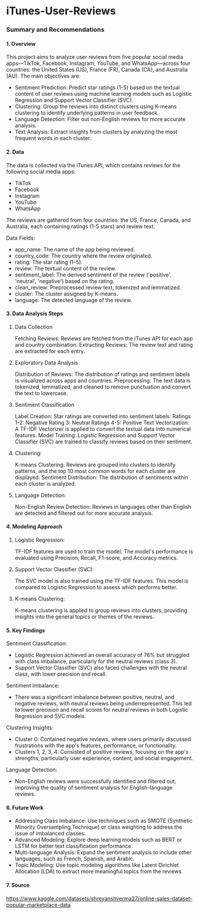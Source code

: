 # iTunes-User-Reviews

### Summary and Recommendations

#### 1. Overview

This project aims to analyze user reviews from five popular social media apps—TikTok, Facebook, Instagram, YouTube, and WhatsApp—across four countries: the United States (US), France (FR), Canada (CA), and Australia (AU). The main objectives are:

- Sentiment Prediction: Predict star ratings (1-5) based on the textual content of user reviews using machine learning models such as Logistic Regression and Support Vector Classifier (SVC).
- Clustering: Group the reviews into distinct clusters using K-means clustering to identify underlying patterns in user feedback.
- Language Detection: Filter out non-English reviews for more accurate analysis.
- Text Analysis: Extract insights from clusters by analyzing the most frequent words in each cluster.

#### 2. Data

The data is collected via the iTunes API, which contains reviews for the following social media apps:

- TikTok
- Facebook
- Instagram
- YouTube
- WhatsApp

The reviews are gathered from four countries: the US, France, Canada, and Australia, each containing ratings (1-5 stars) and review text.

Data Fields:

- app_name: The name of the app being reviewed.
- country_code: The country where the review originated.
- rating: The star rating (1–5).
- review: The textual content of the review.
- sentiment_label: The derived sentiment of the review ('positive', 'neutral', 'negative') based on the rating.
- clean_review: Preprocessed review text, tokenized and lemmatized.
- cluster: The cluster assigned by K-means.
- language: The detected language of the review.

#### 3. Data Analysis Steps

1. Data Collection

    Fetching Reviews: Reviews are fetched from the iTunes API for each app and country combination.
    Extracting Reviews: The review text and rating are extracted for each entry.

2. Exploratory Data Analysis

    Distribution of Reviews: The distribution of ratings and sentiment labels is visualized across apps and countries.
    Preprocessing: The text data is tokenized, lemmatized, and cleaned to remove punctuation and convert the text to lowercase.

3. Sentiment Classification

    Label Creation: Star ratings are converted into sentiment labels:
        Ratings 1-2: Negative
        Rating 3: Neutral
        Ratings 4-5: Positive
    Text Vectorization: A TF-IDF Vectorizer is applied to convert the textual data into numerical features.
    Model Training:
        Logistic Regression and Support Vector Classifier (SVC) are trained to classify reviews based on their sentiment.

4. Clustering:

    K-means Clustering: Reviews are grouped into clusters to identify patterns, and the top 10 most common words for each cluster are displayed.
    Sentiment Distribution: The distribution of sentiments within each cluster is analyzed.

5. Language Detection:

    Non-English Review Detection: Reviews in languages other than English are detected and filtered out for more accurate analysis.
   
#### 4. Modeling Approach
1. Logistic Regression:

    TF-IDF features are used to train the model.
    The model's performance is evaluated using Precision, Recall, F1-score, and Accuracy metrics.

2. Support Vector Classifier (SVC):

    The SVC model is also trained using the TF-IDF features.
    This model is compared to Logistic Regression to assess which performs better.

3. K-means Clustering:

    K-means clustering is applied to group reviews into clusters, providing insights into the general topics or themes of the reviews..

#### 5. Key Findings
      
Sentiment Classification:

- Logistic Regression achieved an overall accuracy of 76% but struggled with class imbalance, particularly for the neutral reviews (class 3).
- Support Vector Classifier (SVC) also faced challenges with the neutral class, with lower precision and recall.
      
Sentiment Imbalance: 

- There was a significant imbalance between positive, neutral, and negative reviews, with neutral reviews being underrepresented. This led to lower precision and recall scores for neutral reviews in both Logistic Regression and SVC models.

Clustering Insights:

- Cluster 0: Contained negative reviews, where users primarily discussed frustrations with the app's features, performance, or functionality.
- Clusters 1, 2, 3, 4: Consisted of positive reviews, focusing on the app's strengths, particularly user experience, content, and social engagement.

Language Detection: 

- Non-English reviews were successfully identified and filtered out, improving the quality of sentiment analysis for English-language reviews.

#### 6. Future Work

- Addressing Class Imbalance: Use techniques such as SMOTE (Synthetic Minority Oversampling Technique) or class weighting to address the issue of imbalanced classes.
- Advanced Modeling: Explore deep learning models such as BERT or LSTM for better text classification performance.
- Multi-language Analysis: Expand the sentiment analysis to include other languages, such as French, Spanish, and Arabic.
- Topic Modeling: Use topic modeling algorithms like Latent Dirichlet Allocation (LDA) to extract more meaningful topics from the reviews.

#### 7.  Source

https://www.kaggle.com/datasets/shreyanshverma27/online-sales-dataset-popular-marketplace-data
